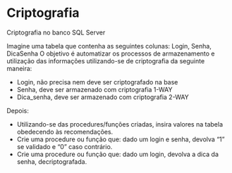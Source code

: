 # Criptografia
Criptografia no banco SQL Server

Imagine uma tabela que contenha as seguintes colunas: Login, Senha, DicaSenha 
O objetivo é automatizar os processos de armazenamento e utilização das informações utilizando-se de criptografia da seguinte maneira:
- Login, não precisa nem deve ser criptografado na base
- Senha, deve ser armazenado com criptografia 1-WAY
- Dica_senha, deve ser armazenado com criptografia 2-WAY

Depois:
- Utilizando-se das procedures/funções criadas, insira valores na tabela obedecendo às recomendações.
- Crie uma procedure ou função que: dado um login e senha, devolva “1” se validado e “0” caso contrário.
- Crie uma procedure ou função que: dado um login, devolva a dica da senha, decriptografada.

